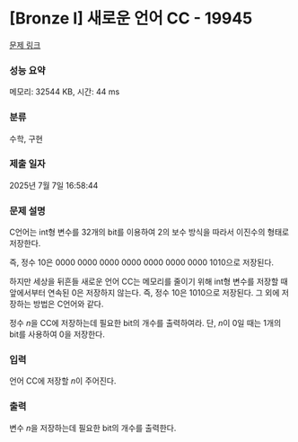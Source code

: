 # [Bronze I] 새로운 언어 CC - 19945 

[문제 링크](https://www.acmicpc.net/problem/19945) 

### 성능 요약

메모리: 32544 KB, 시간: 44 ms

### 분류

수학, 구현

### 제출 일자

2025년 7월 7일 16:58:44

### 문제 설명

<p>C언어는 int형 변수를 32개의 bit를 이용하여 2의 보수 방식을 따라서 이진수의 형태로 저장한다.</p>

<p>즉, 정수 10은 0000 0000 0000 0000 0000 0000 0000 1010으로 저장된다.</p>

<p>하지만 세상을 뒤흔들 새로운 언어 CC는 메모리를 줄이기 위해 int형 변수를 저장할 때 앞에서부터 연속된 0은 저장하지 않는다. 즉, 정수 10은 1010으로 저장된다. 그 외에 저장하는 방법은 C언어와 같다.</p>

<p>정수 <em>n</em>을 CC에 저장하는데 필요한 bit의 개수를 출력하여라. 단, <em>n</em>이 0일 때는 1개의 bit를 사용하여 0을 저장한다.</p>

### 입력 

 <p>언어 CC에 저장할 <em>n</em>이 주어진다.</p>

### 출력 

 <p>변수 <em>n</em>을 저장하는데 필요한 bit의 개수를 출력한다.</p>

